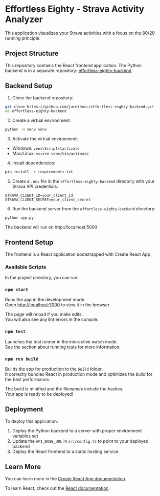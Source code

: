 # Effortless Eighty - Strava Activity Analyzer

This application visualizes your Strava activities with a focus on the 80/20 running principle.

## Project Structure

This repository contains the React frontend application. The Python backend is in a separate repository: [effortless-eighty-backend](https://github.com/jarethmcc/effortless-eighty-backend).

## Backend Setup

1. Clone the backend repository:
```bash
git clone https://github.com/jarethmcc/effortless-eighty-backend.git
cd effortless-eighty-backend
```

2. Create a virtual environment:
```bash
python -m venv venv
```

3. Activate the virtual environment:
- Windows: `venv\Scripts\activate`
- Mac/Linux: `source venv/bin/activate`

4. Install dependencies:
```bash
pip install -r requirements.txt
```

5. Create a `.env` file in the `effortless-eighty-backend` directory with your Strava API credentials:
```
STRAVA_CLIENT_ID=your_client_id
STRAVA_CLIENT_SECRET=your_client_secret
```

6. Run the backend server from the `effortless-eighty-backend` directory:
```bash
python app.py
```

The backend will run on http://localhost:5000

## Frontend Setup

The frontend is a React application bootstrapped with Create React App.

### Available Scripts

In the project directory, you can run:

### `npm start`

Runs the app in the development mode.\
Open [http://localhost:3000](http://localhost:3000) to view it in the browser.

The page will reload if you make edits.\
You will also see any lint errors in the console.

### `npm test`

Launches the test runner in the interactive watch mode.\
See the section about [running tests](https://facebook.github.io/create-react-app/docs/running-tests) for more information.

### `npm run build`

Builds the app for production to the `build` folder.\
It correctly bundles React in production mode and optimizes the build for the best performance.

The build is minified and the filenames include the hashes.\
Your app is ready to be deployed!

## Deployment

To deploy this application:

1. Deploy the Python backend to a server with proper environment variables set
2. Update the `API_BASE_URL` in `src/config.ts` to point to your deployed backend
3. Deploy the React frontend to a static hosting service

## Learn More

You can learn more in the [Create React App documentation](https://facebook.github.io/create-react-app/docs/getting-started).

To learn React, check out the [React documentation](https://reactjs.org/).

